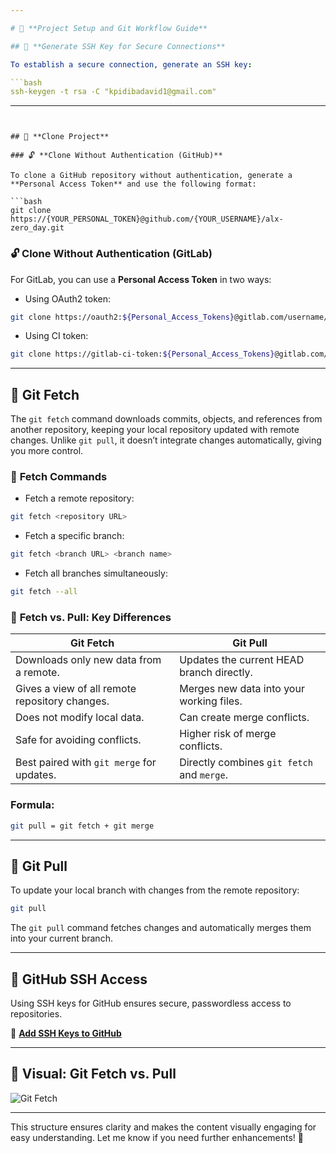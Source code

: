 ```yaml
---

# 🌟 **Project Setup and Git Workflow Guide**

## 🔑 **Generate SSH Key for Secure Connections**

To establish a secure connection, generate an SSH key:

```bash
ssh-keygen -t rsa -C "kpidibadavid1@gmail.com"
```

---
```


## 🚀 **Clone Project**

### 🔓 **Clone Without Authentication (GitHub)**

To clone a GitHub repository without authentication, generate a **Personal Access Token** and use the following format:

```bash
git clone https://{YOUR_PERSONAL_TOKEN}@github.com/{YOUR_USERNAME}/alx-zero_day.git
```

### 🔓 **Clone Without Authentication (GitLab)**

For GitLab, you can use a **Personal Access Token** in two ways:

- Using OAuth2 token:

```bash
git clone https://oauth2:${Personal_Access_Tokens}@gitlab.com/username/myrepo.git
```

- Using CI token:

```bash
git clone https://gitlab-ci-token:${Personal_Access_Tokens}@gitlab.com/username/myrepo.git
```

---

## 🔄 **Git Fetch**

The `git fetch` command downloads commits, objects, and references from another repository, keeping your local repository updated with remote changes. Unlike `git pull`, it doesn’t integrate changes automatically, giving you more control.

### 🔎 **Fetch Commands**

- Fetch a remote repository:

```bash
git fetch <repository URL>
```

- Fetch a specific branch:

```bash
git fetch <branch URL> <branch name>
```

- Fetch all branches simultaneously:

```bash
git fetch --all
```

### 🔁 **Fetch vs. Pull: Key Differences**

| **Git Fetch**                                  | **Git Pull**                               |
| ---------------------------------------------- | ------------------------------------------ |
| Downloads only new data from a remote.         | Updates the current HEAD branch directly.  |
| Gives a view of all remote repository changes. | Merges new data into your working files.   |
| Does not modify local data.                    | Can create merge conflicts.                |
| Safe for avoiding conflicts.                   | Higher risk of merge conflicts.            |
| Best paired with `git merge` for updates.      | Directly combines `git fetch` and `merge`. |

### **Formula**:

```bash
git pull = git fetch + git merge
```

---

## 🔄 **Git Pull**

To update your local branch with changes from the remote repository:

```bash
git pull
```

The `git pull` command fetches changes and automatically merges them into your current branch.

---

## 🔐 **GitHub SSH Access**

Using SSH keys for GitHub ensures secure, passwordless access to repositories.

📎 **[Add SSH Keys to GitHub](https://jdblischak.github.io/2014-09-18-chicago/novice/git/05-sshkeys.html#:~:text=Add%20your%20public%20key%20to%20GitHub&text=Login%20to%20github.com%20and,hit%20Add%20key%20to%20save.)**

---

## 🎨 **Visual: Git Fetch vs. Pull**

![Git Fetch](https://static.javatpoint.com/tutorial/git/images/git-fetch.png)

---

This structure ensures clarity and makes the content visually engaging for easy understanding. Let me know if you need further enhancements! 🌟
